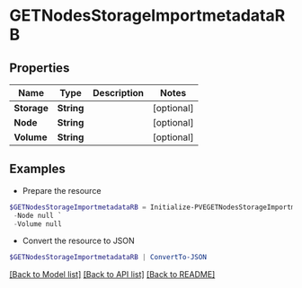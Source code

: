# GETNodesStorageImportmetadataRB
## Properties

Name | Type | Description | Notes
------------ | ------------- | ------------- | -------------
**Storage** | **String** |  | [optional] 
**Node** | **String** |  | [optional] 
**Volume** | **String** |  | [optional] 

## Examples

- Prepare the resource
```powershell
$GETNodesStorageImportmetadataRB = Initialize-PVEGETNodesStorageImportmetadataRB  -Storage null `
 -Node null `
 -Volume null
```

- Convert the resource to JSON
```powershell
$GETNodesStorageImportmetadataRB | ConvertTo-JSON
```

[[Back to Model list]](../README.md#documentation-for-models) [[Back to API list]](../README.md#documentation-for-api-endpoints) [[Back to README]](../README.md)

